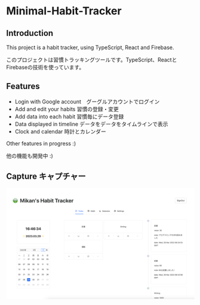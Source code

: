 # Minimal-Habit-Tracker

## Introduction

This project is a habit tracker, using TypeScript, React and Firebase.


このプロジェクトは習慣トラッキングツールです。TypeScript、ReactとFirebaseの技術を使っています。


##  Features

- Login with Google account　グーグルアカウントでログイン
- Add and edit your habits 習慣の登録・変更
- Add data into each habit 習慣毎にデータ登録
- Data displayed in timeline データをデータをタイムラインで表示
- Clock and calendar 時計とカレンダー


Other features in progress :)

他の機能も開発中 :)


## Capture キャプチャー



![CaptureOfHabitTracker](CaptureOfHabitTracker.png)
